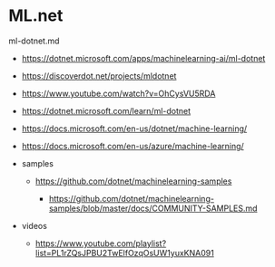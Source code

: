 # ML.net

ml-dotnet.md

*   https://dotnet.microsoft.com/apps/machinelearning-ai/ml-dotnet

*   https://discoverdot.net/projects/mldotnet

*   https://www.youtube.com/watch?v=OhCysVU5RDA

*   https://dotnet.microsoft.com/learn/ml-dotnet

*   https://docs.microsoft.com/en-us/dotnet/machine-learning/

*   https://docs.microsoft.com/en-us/azure/machine-learning/

*   samples

    *   https://github.com/dotnet/machinelearning-samples

        *   https://github.com/dotnet/machinelearning-samples/blob/master/docs/COMMUNITY-SAMPLES.md

*   videos

    *   https://www.youtube.com/playlist?list=PL1rZQsJPBU2TwElfOzqOsUW1yuxKNA091
